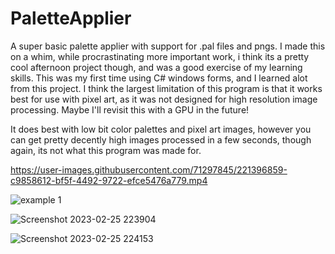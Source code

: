 # PaletteApplier

A super basic palette applier with support for .pal files and pngs.
I made this on a whim, while procrastinating more important work, i think its a pretty cool afternoon project though, and was a good exercise of my learning skills.
This was my first time using C# windows forms, and I learned alot from this project.
I think the largest limitation of this program is that it works best for use with pixel art, as it was not designed for high resolution image processing.
Maybe I'll revisit this with a GPU in the future!

It does best with low bit color palettes and pixel art images, however you can get pretty decently high images processed in a few seconds, though again, its not what this program was made for.

https://user-images.githubusercontent.com/71297845/221396859-c9858612-bf5f-4492-9722-efce5476a779.mp4

![example 1](https://user-images.githubusercontent.com/71297845/221396126-412bbe84-37c7-4644-a41a-fc087cbc227d.png)

![Screenshot 2023-02-25 223904](https://user-images.githubusercontent.com/71297845/221396162-aa283b30-5d88-49fa-a39c-63bf2cb9af41.png)

![Screenshot 2023-02-25 224153](https://user-images.githubusercontent.com/71297845/221396265-63cbe02d-dd98-494f-9882-cff7d6ba35cc.png)
